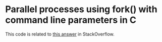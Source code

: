 # Parallel processes using fork() with command line parameters in C


This code is related to [this answer](https://stackoverflow.com/a/60238917/3899431) in StackOverflow.
